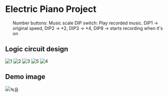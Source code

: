 # Electric Piano Project

<ul>
  <il>Number buttons: Music scale</il>
  <il>DIP switch: Play recorded music. DIP1 -> original speed, DIP2 -> *2, DIP3 -> *4, DIP8 -> starts recording when it's on</il>
</ul>

<h2>Logic circuit design</h2>

![1](https://github.com/NaHyeon520/Electric-Piano-Project/assets/62274608/fc5b91e5-1d86-437d-b6ea-c66d1e45da45)
![2](https://github.com/NaHyeon520/Electric-Piano-Project/assets/62274608/6835d4a7-a6b2-4568-b1d4-c7435d126fab)
![3](https://github.com/NaHyeon520/Electric-Piano-Project/assets/62274608/1d59c296-f672-41b4-a957-6b770e2da914)
![5](https://github.com/NaHyeon520/Electric-Piano-Project/assets/62274608/342ff547-d817-48cc-a86b-8f1a30f8ac19)
![4](https://github.com/NaHyeon520/Electric-Piano-Project/assets/62274608/21fe68fd-31d6-48b8-9bea-639f7ed3a0dc)

<h2>Demo image</h2>

![녹음](https://github.com/NaHyeon520/Electric-Piano-Project/assets/62274608/27c4db63-b585-4843-9ab5-8fdc956e315a)
